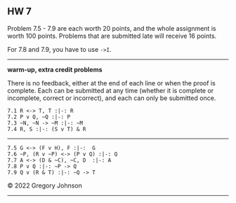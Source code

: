 ## HW 7


Problem 7.5 - 7.9 are each worth 20 points, and the whole assignment is worth 100 points. Problems that are submitted late will receive 16 points.

For 7.8 and 7.9, you have to use `->I`.

---

**warm-up, extra credit problems**

There is no feedback, either at the end of each line or when the proof is complete. Each can be submitted at any time (whether it is complete or incomplete, correct or incorrect), and each can only be submitted once.

~~~{.ProofChecker .JohnsonSL options="fonts tabindent render exam" guides="fitch" feedback="none" points="1" late-credit="1"}
7.1 R <-> T, T :|-: R 
7.2 P v Q, ~Q :|-: P 
7.3 ~N, ~N -> ~M :|-: ~M
7.4 R, S :|-: (S v T) & R 
~~~

---

~~~{.ProofChecker .JohnsonSL options="fonts tabindent render" guides="fitch" points="20" late-credit="16"}
7.5 G <-> (F v H), F :|-:  G
7.6 ~P, (R v ~P) <-> (P v Q) :|-: Q
7.7 A <-> (D & ~C), ~C, D  :|-: A
7.8 P v Q :|-: ~P -> Q
7.9 Q v (R & T) :|-: ~Q -> T
~~~

&copy; 2022 Gregory Johnson 
 
---
